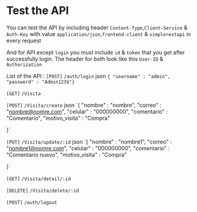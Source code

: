 # Test the API
You can test the API by including header `Content-Type`,`Client-Service` & `Auth-Key` with value `application/json`,`frontend-client` & `simplerestapi` in every request

And for API except `login` you must include `id` & `token` that you get after successfully login. The header for both look like this `User-ID` & `Authorization`

List of the API :
`[POST]` `/auth/login` json `{ "username" : "admin", "password" : "Admin123$"}`

`[GET]` `/Visita`

`[POST]` `/Visita/create` json `{ 
	"nombre" : "nombre", 
	"correo" : "nombre@nomre.com",
	"celular" : "000000000", 
	"comentario" : "Comentario", 
	"motivo_visita" : "Compra"
	
}`

`[PUT]` `/Visita/update/:id` json `{ 
	"nombre" : "nombre1", 
	"correo" : "nombre1@nomre.com",
	"celular" : "000000000", 
	"comentario" : "Comentario nuevo", 
	"motivo_visita" : "Compra"
	
}`

`[GET]` `/Visita/detail/:id`

`[DELETE]` `/Visita/delete/:id`

`[POST]` `/auth/logout`
